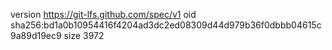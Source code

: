 version https://git-lfs.github.com/spec/v1
oid sha256:bd1a0b10954416f4204ad3dc2ed08309d44d979b36f0dbbb04615c9a89d19ec9
size 3972
